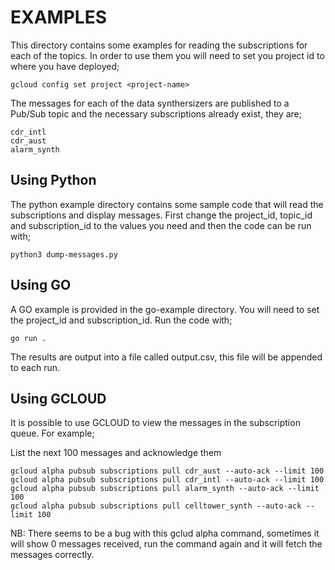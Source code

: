 # EXAMPLES

This directory contains some examples for reading the subscriptions for each of the topics. In order to use them you will need to set you project id to where you have deployed;
```
gcloud config set project <project-name>
```

The messages for each of the data synthersizers are published to a Pub/Sub topic and the necessary subscriptions already exist, they are;
```
cdr_intl
cdr_aust
alarm_synth
```

__Using Python__
--
The python example directory contains some sample code that will read the subscriptions and display messages. First change the project_id, topic_id and subscription_id to the values you need and then the code can be run with;
```
python3 dump-messages.py
```

__Using GO__
--
A GO example is provided in the go-example directory. You will need to set the project_id and subscription_id. Run the code with;
```
go run .
```
The results are output into a file called output.csv, this file will be appended to each run.


__Using GCLOUD__
--

It is possible to use GCLOUD to view the messages in the subscription queue. For example;

List the next 100 messages and acknowledge them
```
gcloud alpha pubsub subscriptions pull cdr_aust --auto-ack --limit 100
gcloud alpha pubsub subscriptions pull cdr_intl --auto-ack --limit 100
gcloud alpha pubsub subscriptions pull alarm_synth --auto-ack --limit 100
gcloud alpha pubsub subscriptions pull celltower_synth --auto-ack --limit 100
```

NB: There seems to be a bug with this gclud alpha command, sometimes it will show 0 messages received, run the command again and it will fetch the messages correctly.